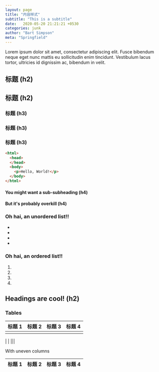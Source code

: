 ```yaml
---
layout: page
title: "内容样式"
subtitle: "This is a subtitle"
date:   2020-05-20 21:21:21 +0530
categories: junk
author: "Bart Simpson"
meta: "Springfield"
---
```


Lorem ipsum dolor sit amet, consectetur adipiscing elit. Fusce bibendum neque eget nunc mattis eu sollicitudin enim tincidunt. Vestibulum lacus tortor, ultricies id dignissim ac, bibendum in velit.

## 标题 (h2)



## 标题 (h2)



### 标题 (h3)



### 标题 (h3)



### 标题 (h3)



```html
<html>
  <head>
  </head>
  <body>
    <p>Hello, World!</p>
  </body>
</html>
```




#### You might want a sub-subheading (h4)





#### But it's probably overkill (h4)



### Oh hai, an unordered list!!



- 
- 
- 
- 

### Oh hai, an ordered list!!



1. 
2. 
3. 
4. 



## Headings are cool! (h2)



### Tables

标题 1               | 标题 2               | 标题 3               | 标题 4
--------------------- | --------------------- | --------------------- | ---------------------
               |            |      | 
 | 
 | 
 ||| 


With uneven columns

标题 1 | 标题 2 | 标题 3 | 标题 4
--- | --- | --- | ---
